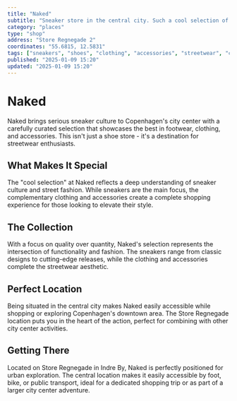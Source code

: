 ```yaml
---
title: "Naked"
subtitle: "Sneaker store in the central city. Such a cool selection of mostly sneakers and some clothing and accessories."
category: "places"
type: "shop"
address: "Store Regnegade 2"
coordinates: "55.6815, 12.5831"
tags: ["sneakers", "shoes", "clothing", "accessories", "streetwear", "city center", "cool"]
published: "2025-01-09 15:20"
updated: "2025-01-09 15:20"
---
```


# Naked

Naked brings serious sneaker culture to Copenhagen's city center with a carefully curated selection that showcases the best in footwear, clothing, and accessories. This isn't just a shoe store - it's a destination for streetwear enthusiasts.

## What Makes It Special

The "cool selection" at Naked reflects a deep understanding of sneaker culture and street fashion. While sneakers are the main focus, the complementary clothing and accessories create a complete shopping experience for those looking to elevate their style.

## The Collection

With a focus on quality over quantity, Naked's selection represents the intersection of functionality and fashion. The sneakers range from classic designs to cutting-edge releases, while the clothing and accessories complete the streetwear aesthetic.

## Perfect Location

Being situated in the central city makes Naked easily accessible while shopping or exploring Copenhagen's downtown area. The Store Regnegade location puts you in the heart of the action, perfect for combining with other city center activities.

## Getting There

Located on Store Regnegade in Indre By, Naked is perfectly positioned for urban exploration. The central location makes it easily accessible by foot, bike, or public transport, ideal for a dedicated shopping trip or as part of a larger city center adventure.
